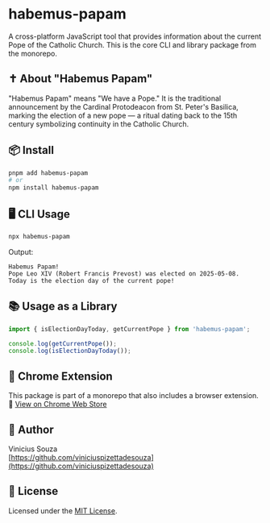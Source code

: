 # habemus-papam

A cross-platform JavaScript tool that provides information about the current Pope of the Catholic Church. This is the core CLI and library package from the monorepo.

## ✝️ About "Habemus Papam"

"Habemus Papam" means "We have a Pope."
It is the traditional announcement by the Cardinal Protodeacon from St. Peter's Basilica, marking the election of a new pope — a ritual dating back to the 15th century symbolizing continuity in the Catholic Church.

## 📦 Install

```bash
pnpm add habemus-papam
# or
npm install habemus-papam
```

## 🖥️ CLI Usage

```bash
npx habemus-papam
```

Output:
```
Habemus Papam!
Pope Leo XIV (Robert Francis Prevost) was elected on 2025-05-08.
Today is the election day of the current pope!
```

## 📚 Usage as a Library

```js
import { isElectionDayToday, getCurrentPope } from 'habemus-papam';

console.log(getCurrentPope());
console.log(isElectionDayToday());
```

## 🧩 Chrome Extension

This package is part of a monorepo that also includes a browser extension.  
🧩 [View on Chrome Web Store](https://chromewebstore.google.com/detail/habemus-papam/ccmjegfeapjehgfmdckmmllgpblojboi)

## 👤 Author

Vinicius Souza  
[https://github.com/viniciuspizettadesouza](https://github.com/viniciuspizettadesouza)


## 📄 License

Licensed under the [MIT License](https://github.com/viniciuspizettadesouza/habemus-papam/blob/main/license.md).
